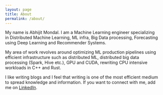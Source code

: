 ```yaml
---
layout: page
title: About
permalink: /about/
---
```


My name is Abhijit Mondal. I am a Machine Learning engineer specializing in Distributed Machine Learning, ML infra, Big Data processing, Forecasting using Deep Learning and Recommender Systems.

My area of work revolves around optimizing ML production pipelines using efficient infrastructure such as distributed ML, distributed big data processing (Spark, Hive etc.), GPU and CUDA, rewriting CPU intensive workloads in C++ and Rust.

I like writing blogs and I feel that writing is one of the most efficient medium to spread knowledge and information. 
If you want to connect with me, add me on [LinkedIn](https://www.linkedin.com/in/stokastik/).
